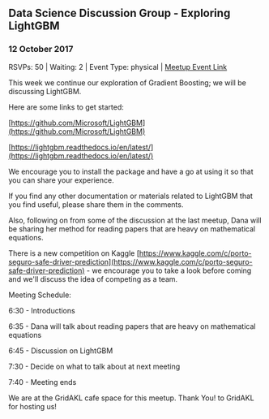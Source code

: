 ## Data Science Discussion Group - Exploring LightGBM
### 12 October 2017
RSVPs: 50 | Waiting: 2 | Event Type: physical | [Meetup Event Link](https://www.meetup.com/Data-Science-Discussion-Auckland/events/241871343)

This week we continue our exploration of Gradient Boosting; we will be discussing LightGBM.

Here are some links to get started:

[https://github.com/Microsoft/LightGBM](https://github.com/Microsoft/LightGBM)

[https://lightgbm.readthedocs.io/en/latest/](https://lightgbm.readthedocs.io/en/latest/)

We encourage you to install the package and have a go at using it so that you can share your experience.

If you find any other documentation or materials related to LightGBM that you find useful, please share them in the comments.

Also, following on from some of the discussion at the last meetup, Dana will be sharing her method for reading papers that are heavy on mathematical equations.

There is a new competition on Kaggle [https://www.kaggle.com/c/porto-seguro-safe-driver-prediction](https://www.kaggle.com/c/porto-seguro-safe-driver-prediction) - we encourage you to take a look before coming and we'll discuss the idea of competing as a team.

Meeting Schedule:

6:30 - Introductions

6:35 - Dana will talk about reading papers that are heavy on mathematical equations

6:45 - Discussion on LightGBM

7:30 - Decide on what to talk about at next meeting

7:40 - Meeting ends

We are at the GridAKL cafe space for this meetup. Thank You! to GridAKL for hosting us!
